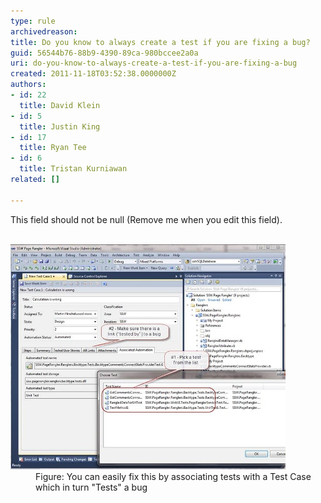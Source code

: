 ```yaml
---
type: rule
archivedreason: 
title: Do you know to always create a test if you are fixing a bug?
guid: 56544b76-88b9-4390-89ca-980bccee2a0a
uri: do-you-know-to-always-create-a-test-if-you-are-fixing-a-bug
created: 2011-11-18T03:52:38.0000000Z
authors:
- id: 22
  title: David Klein
- id: 5
  title: Justin King
- id: 17
  title: Ryan Tee
- id: 6
  title: Tristan Kurniawan
related: []

---
```



This field should not be null (Remove me when you edit this field).
<br><excerpt class='endintro'></excerpt><br>
<dl><dt><img alt="Test case " src="TestCase.jpg" /></dt>
<dd>Figure: You can easily fix this by associating tests with a Test Case which in turn "Tests" a bug </dd></dl>


